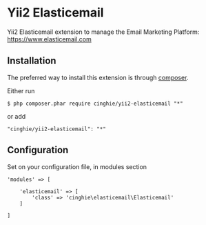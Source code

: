 # Yii2 Elasticemail
Yii2 Elasticemail extension to manage the Email Marketing Platform: https://www.elasticemail.com

Installation
------------

The preferred way to install this extension is through [composer](http://getcomposer.org/download/).

Either run

```
$ php composer.phar require cinghie/yii2-elasticemail "*"
```

or add

```
"cinghie/yii2-elasticemail": "*"
```

Configuration
-------------

Set on your configuration file, in modules section

```
'modules' => [ 
    
    'elasticemail' => [
        'class' => 'cinghie\elasticemail\Elasticemail'
    ]
    
]
```
